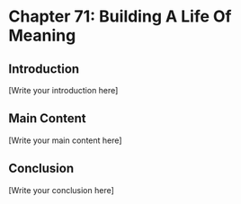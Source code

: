 # Chapter 71: Building A Life Of Meaning

## Introduction

[Write your introduction here]

## Main Content

[Write your main content here]

## Conclusion

[Write your conclusion here]